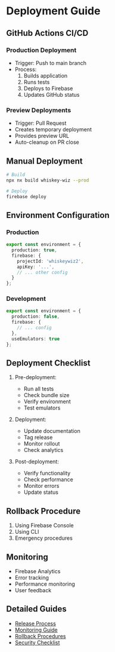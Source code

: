 # Deployment Guide

## GitHub Actions CI/CD

### Production Deployment
- Trigger: Push to main branch
- Process:
  1. Builds application
  2. Runs tests
  3. Deploys to Firebase
  4. Updates GitHub status

### Preview Deployments
- Trigger: Pull Request
- Creates temporary deployment
- Provides preview URL
- Auto-cleanup on PR close

## Manual Deployment
```bash
# Build
npx nx build whiskey-wiz --prod

# Deploy
firebase deploy
```

## Environment Configuration

### Production
```typescript
export const environment = {
  production: true,
  firebase: {
    projectId: 'whiskeywiz2',
    apiKey: '...',
    // ... other config
  }
};
```

### Development
```typescript
export const environment = {
  production: false,
  firebase: {
    // ... config
  },
  useEmulators: true
};
```

## Deployment Checklist
1. Pre-deployment:
   - Run all tests
   - Check bundle size
   - Verify environment
   - Test emulators

2. Deployment:
   - Update documentation
   - Tag release
   - Monitor rollout
   - Check analytics

3. Post-deployment:
   - Verify functionality
   - Check performance
   - Monitor errors
   - Update status

## Rollback Procedure
1. Using Firebase Console
2. Using CLI
3. Emergency procedures

## Monitoring
- Firebase Analytics
- Error tracking
- Performance monitoring
- User feedback

## Detailed Guides
- [Release Process](release.md)
- [Monitoring Guide](monitoring.md)
- [Rollback Procedures](rollback.md)
- [Security Checklist](security.md)
